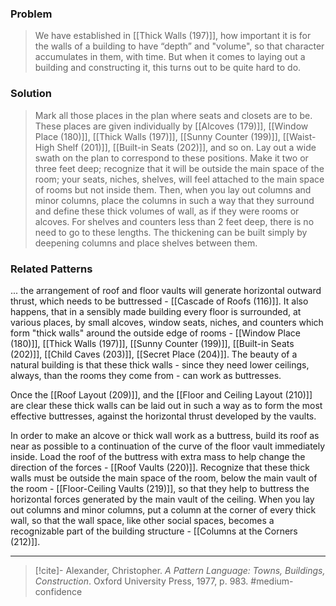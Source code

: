 ### Problem
>We have established in [[Thick Walls (197)]], how important it is for the walls of a building to have “depth” and "volume", so that character accumulates in them, with time. But when it comes to laying out a building and constructing it, this turns out to be quite hard to do.

### Solution
>Mark all those places in the plan where seats and closets are to be. These places are given individually by [[Alcoves (179)]], [[Window Place (180)]], [[Thick Walls (197)]], [[Sunny Counter (199)]], [[Waist-High Shelf (201)]], [[Built-in Seats (202)]], and so on. Lay out a wide swath on the plan to correspond to these positions. Make it two or three feet deep; recognize that it will be outside the main space of the room; your seats, niches, shelves, will feel attached to the main space of rooms but not inside them. Then, when you lay out columns and minor columns, place the columns in such a way that they surround and define these thick volumes of wall, as if they were rooms or alcoves.
>For shelves and counters less than 2 feet deep, there is no need to go to these lengths. The thickening can be built simply by deepening columns and place shelves between them.

### Related Patterns
... the arrangement of roof and floor vaults will generate horizontal outward thrust, which needs to be buttressed - [[Cascade of Roofs (116)]]. It also happens, that in a sensibly made building every floor is surrounded, at various places, by small alcoves, window seats, niches, and counters which form "thick walls" around the outside edge of rooms - [[Window Place (180)]], [[Thick Walls (197)]], [[Sunny Counter (199)]], [[Built-in Seats (202)]], [[Child Caves (203)]], [[Secret Place (204)]]. The beauty of a natural building is that these thick walls - since they need lower ceilings, always, than the rooms they come from - can work as buttresses.

Once the [[Roof Layout (209)]], and the [[Floor and Ceiling Layout (210)]] are clear these thick walls can be laid out in such a way as to form the most effective buttresses, against the horizontal thrust developed by the vaults.

In order to make an alcove or thick wall work as a buttress, build its roof as near as possible to a continuation of the curve of the floor vault immediately inside. Load the roof of the buttress with extra mass to help change the direction of the forces - [[Roof Vaults (220)]]. Recognize that these thick walls must be outside the main space of the room, below the main vault of the room - [[Floor-Ceiling Vaults (219)]], so that they help to buttress the horizontal forces generated by the main vault of the ceiling. When you lay out columns and minor columns, put a column at the corner of every thick wall, so that the wall space, like other social spaces, becomes a recognizable part of the building structure - [[Columns at the Corners (212)]].

---

> [!cite]- Alexander, Christopher. _A Pattern Language: Towns, Buildings, Construction_. Oxford University Press, 1977, p. 983.
> #medium-confidence 